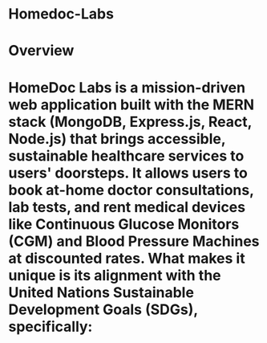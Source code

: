 # Homedoc-Labs

# Overview

# HomeDoc Labs is a mission-driven web application built with the MERN stack (MongoDB, Express.js, React, Node.js) that brings accessible, sustainable healthcare services to users' doorsteps. It allows users to book at-home doctor consultations, lab tests, and rent medical devices like Continuous Glucose Monitors (CGM) and Blood Pressure Machines at discounted rates. What makes it unique is its alignment with the United Nations Sustainable Development Goals (SDGs), specifically:



